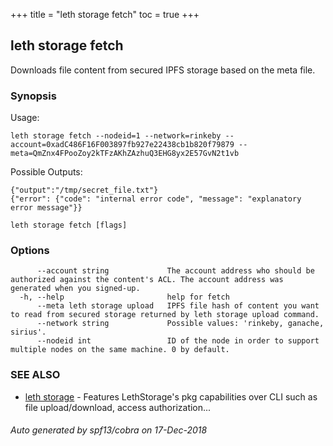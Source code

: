 +++
title = "leth storage fetch"
toc = true
+++

## leth storage fetch

Downloads file content from secured IPFS storage based on the meta file.

### Synopsis


Usage:

	leth storage fetch --nodeid=1 --network=rinkeby --account=0xadC486F16F003897fb927e22438cb1b820f79879 --meta=QmZnx4FPooZoy2kTFzAKhZAzhuQ3EHG8yx2E57GvN2t1vb

Possible Outputs:

	{"output":"/tmp/secret_file.txt"}
	{"error": {"code": "internal error code", "message": "explanatory error message"}}


```
leth storage fetch [flags]
```

### Options

```
      --account string             The account address who should be authorized against the content's ACL. The account address was generated when you signed-up.
  -h, --help                       help for fetch
      --meta leth storage upload   IPFS file hash of content you want to read from secured storage returned by leth storage upload command.
      --network string             Possible values: 'rinkeby, ganache, sirius'.
      --nodeid int                 ID of the node in order to support multiple nodes on the same machine. 0 by default.
```

### SEE ALSO

* [leth storage](leth_storage.md)	 - Features LethStorage's pkg capabilities over CLI such as file upload/download, access authorization...

###### Auto generated by spf13/cobra on 17-Dec-2018
